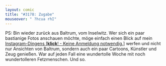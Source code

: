 ```yaml
---
layout: comic
title: "#3178: Zugabe"
mouseover: " ?hcua rhI"
---
```


PS: 
Bin wieder zurück aus Baltrum, vom Inselwitz.
Wer sich ein paar bastianige Fotos anschauen möchte, möge einfach einen Blick auf mein <a href="http://instagram.com/knuselwupp" title="knuselwupp">Instagram-Dingens [<strong>klick</strong>! - Keine Anmeldung notwendig.]</a> werfen und nicht nur Ansichten von Baltrum, sondern auch ein paar Cartoons, Künstler und Zeug genießen. 
War auf jeden Fall eine wundertolle Woche mit noch wundertolleren Fetzmenschen.
Und so.


